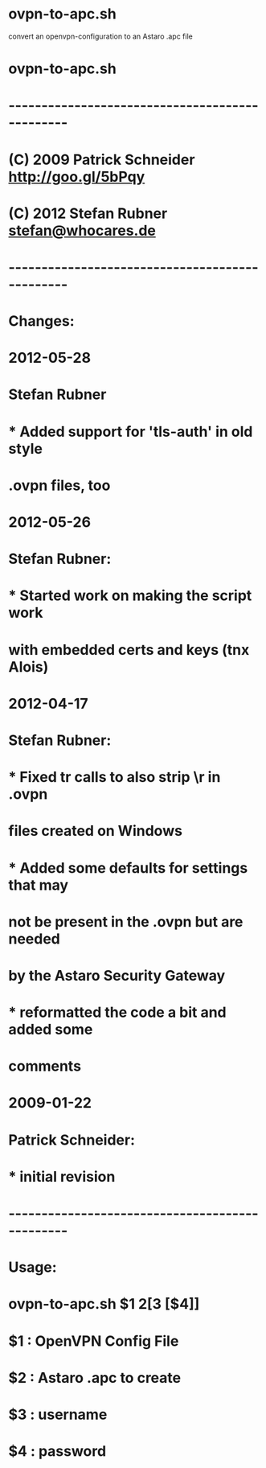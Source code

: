 # ovpn-to-apc.sh
convert an openvpn-configuration to an Astaro .apc file

##
# ovpn-to-apc.sh
# -----------------------------------------------
# (C) 2009 Patrick Schneider http://goo.gl/5bPqy
# (C) 2012 Stefan Rubner    <stefan@whocares.de>
# -----------------------------------------------
# Changes:
# 2012-05-28
#   Stefan Rubner
#    * Added support for 'tls-auth' in old style
#      .ovpn files, too
# 2012-05-26
#   Stefan Rubner:
#    * Started work on making the script work
#      with embedded certs and keys (tnx Alois)
# 2012-04-17
#   Stefan Rubner:
#    * Fixed tr calls to also strip \r in .ovpn
#      files created on Windows
#    * Added some defaults for settings that may
#      not be present in the .ovpn but are needed
#      by the Astaro Security Gateway
#    * reformatted the code a bit and added some
#      comments
# 2009-01-22
#   Patrick Schneider:
#    * initial revision
# -----------------------------------------------
# Usage:
#    ovpn-to-apc.sh $1 $2 [$3 [$4]]
#
# $1 : OpenVPN Config File
# $2 : Astaro .apc to create
# $3 : username
# $4 : password
#
##
